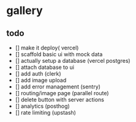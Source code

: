 # gallery

## todo

- [] make it deploy( vercel)
- [] scaffold basic ui with mock data
- [] actually setup a database (vercel postgres)
- [] attach database to ui
- [] add auth (clerk)
- [] add image upload
- [] add error management (sentry)
- [] routing/image page (parallel route)
- [] delete button with server actions
- [] analytics (posthog)
- [] rate limiting (upstash)
